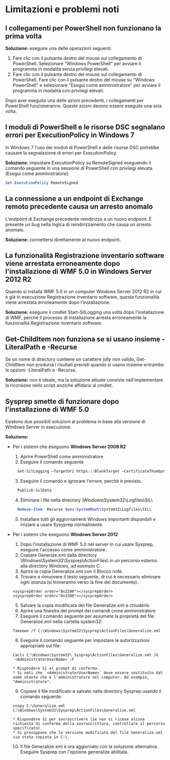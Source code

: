 # <a name="known-issues-and-limitations"></a>Limitazioni e problemi noti

<a name="powershell-shortcuts-are-broken-when-used-for-the-first-time"></a>I collegamenti per PowerShell non funzionano la prima volta
------------------------------------------------------------

**Soluzione:** eseguire una delle operazioni seguenti:

1.  Fare clic con il pulsante destro del mouse sul collegamento di PowerShell. Selezionare "Windows PowerShell" per avviare il programma in modalità senza privilegi elevati.
2.  Fare clic con il pulsante destro del mouse sul collegamento di PowerShell. Fare clic con il pulsante destro del mouse su "Windows PowerShell" e selezionare "Esegui come amministratore" per avviare il programma in modalità con privilegi elevati.

Dopo aver eseguito una delle azioni precedenti, i collegamenti per PowerShell funzioneranno. Queste azioni devono essere eseguite una sola volta.


<a name="powershell-modules-and-dsc-resources-report-errors-about-executionpolicy-on-windows-7"></a>I moduli di PowerShell e le risorse DSC segnalano errori per ExecutionPolicy in Windows 7
-------------------------------------------------------------------------------------
In Windows 7 l'uso dei moduli di PowerShell e delle risorse DSC potrebbe causare la segnalazione di errori per ExecutionPolicy.

**Soluzione:** impostare ExecutionPolicy su RemoteSigned eseguendo il comando seguente in una sessione di PowerShell con privilegi elevata (Esegui come amministratore):

```powershell
Set-ExecutionPolicy RemoteSigned
```

<a name="connecting-to-an-old-remote-exchange-endpoint-causes-a-crash"></a>La connessione a un endpoint di Exchange remoto precedente causa un arresto anomalo
------------------------------------------------------------

L'endpoint di Exchange precedente reindirizza a un nuovo endpoint. È presente un bug nella logica di reindirizzamento che causa un arresto anomalo.

**Soluzione:** connettersi direttamente al nuovo endpoint.


<a name="software-inventory-logging-feature-is-erroneously-stopped-after-wmf-50-installation-on-windows-server-2012-r2"></a>La funzionalità Registrazione inventario software viene arrestata erroneamente dopo l'installazione di WMF 5.0 in Windows Server 2012 R2
-------------------------------------------------------------------------------------------------------------

Quando si installa WMF 5.0 in un computer Windows Server 2012 R2 in cui è già in esecuzione Registrazione inventario software, questa funzionalità viene arrestata erroneamente dopo l'installazione.

**Soluzione:** eseguire il cmdlet Start-SilLogging una volta dopo l'installazione di WMF, perché il processo di installazione arresta erroneamente la funzionalità Registrazione inventario software.

<a name="get-childitem-does-not-work-if--literalpath-and--recurse-are-used-together"></a>Get-ChildItem non funziona se si usano insieme -LiteralPath e -Recurse
--------------------------------------------------------------------------

Se un nome di directory contiene un carattere jolly non valido, Get-ChildItem non produrrà i risultati previsti quando si usano insieme entrambe le opzioni -LiteralPath e -Recurse.

**Soluzione:** non è ideale, ma la soluzione attuale consiste nell'implementare la ricorsione nello script anziché affidarsi al cmdlet.


<a name="sysprep-fails-after-wmf-50-installation"></a>Sysprep smette di funzionare dopo l'installazione di WMF 5.0
----------------------------------------

Esistono due possibili soluzioni al problema in base alla versione di Windows Server in esecuzione.

**Soluzione:**
- Per i sistemi che eseguono **Windows Server 2008 R2**
  1. Aprire PowerShell come amministratore
  2. Eseguire il comando seguente 
  
  ```powershell
    Set-SilLogging –TargetUri https://BlankTarget –CertificateThumbprint 0123456789
  ```
  3. Eseguire il comando e ignorare l'errore, perché è previsto.
  
  ```powershell
    Publish-SilData
   ```
  4. Eliminare i file nella directory \Windows\System32\Logfiles\SIL\
  
  ```powershell
    Remove-Item -Recurse $env:SystemRoot\System32\Logfiles\SIL\
  ```
  5. Installare tutti gli aggiornamenti Windows importanti disponibili e iniziare a usare Sysyprep normalmente.
  
- Per i sistemi che eseguono **Windows Server 2012**
  1.    Dopo l'installazione di WMF 5.0 nel server in cui usare Sysprep, eseguire l'accesso come amministratore.
  2.    Copiare Generize.xml dalla directory \Windows\System32\Sysprep\ActionFiles\ in un percorso esterno alla directory Windows, ad esempio C:\.
  3.    Aprire la copia Generalize.xml con il Blocco note.
  4.    Trovare e rimuovere il testo seguente, di cui è necessario eliminare ogni istanza (si troveranno verso la fine del documento).

    ```
    <sysprepOrder order="0x3200"></sysprepOrder>
    <sysprepOrder order="0x3300"></sysprepOrder>
    ```

  5.    Salvare la copia modificata del file Generalize.xml e chiuderlo.
  6.    Aprire una finestra del prompt dei comandi come amministratore
  7.    Eseguire il comando seguente per assumere la proprietà del file Generalize.xml nella cartella system32:

    ```
    Takeown /f C:\Windows\System32\Sysprep\ActionFiles\Generalize.xml 
    ```

  8.    Eseguire il comando seguente per impostare le autorizzazioni appropriate sul file:

    ```
    Cacls C:\Windows\System32\ Sysprep\ActionFiles\Generalize.xml /G `<AdministratorUserName>`:F 
    ```
      * Rispondere Sì al prompt di conferma. 
      * Si noti che `<AdministratorUserName>` deve essere sostituito dal nome utente che è l'amministratore nel computer. Ad esempio, "Amministratore".
      
  9.    Copiare il file modificato e salvato nella directory Sysprep usando il comando seguente:

    ```
    xcopy C:\Generalize.xml C:\Windows\System32\Sysprep\ActionFiles\Generalize.xml 
    ```
      * Rispondere Sì per sovrascrivere (se non si riceve alcuna richiesta di conferma della sovrascrittura, controllare il percorso specificato).
      * Si presuppone che la versione modificata del file Generalize.xml sia stata copiata in C:\.

  10.   Il file Generalize.xml è ora aggiornato con la soluzione alternativa. Eseguire Sysprep con l'opzione generalize abilitata.
